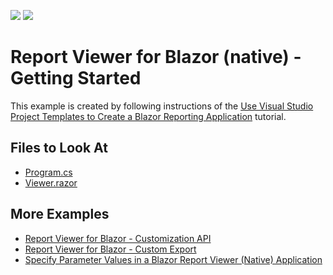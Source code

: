 <!-- default badges list -->
[![](https://img.shields.io/badge/Open_in_DevExpress_Support_Center-FF7200?style=flat-square&logo=DevExpress&logoColor=white)](https://supportcenter.devexpress.com/ticket/details/T1093551)
[![](https://img.shields.io/badge/📖_How_to_use_DevExpress_Examples-e9f6fc?style=flat-square)](https://docs.devexpress.com/GeneralInformation/403183)
<!-- default badges end -->
# Report Viewer for Blazor (native) - Getting Started

This example is created by following instructions of the [Use Visual Studio Project Templates to Create a Blazor Reporting Application](https://docs.devexpress.com/XtraReports/404159) tutorial. 

## Files to Look At

- [Program.cs](DxBlazorApplication1/Program.cs) 
- [Viewer.razor](DxBlazorApplication1/Pages/Viewer.razor)


## More Examples

- [Report Viewer for Blazor - Customization API](https://github.com/DevExpress-Examples/Reporting-Blazor-Report-Viewer-Customization)
- [Report Viewer for Blazor - Custom Export](https://github.com/DevExpress-Examples/Reporting-Blazor-Report-Viewer-Custom-Export)
- [Specify Parameter Values in a Blazor Report Viewer (Native) Application](https://github.com/DevExpress-Examples/Reporting-Blazor-Native-Viewer-Specify-Parameters)
